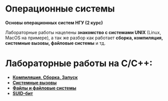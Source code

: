 # Операционные системы

**Основы операционных систем НГУ (2 курс)**

Лабораторные работы нацелены **знакомство с системами UNIX** (Linux, MacOS на примере), а так же разбор как работает **сборка, компиляция, системные вызовы, файловые системы** и тд.

# Лабораторные работы на C/C++:
- **[Компиляция, Сборка, Запуск](https://github.com/01trisha/operating-systems/tree/main/course2/Lab1-CompileBuildRun)**
- **[Системные вызовы](https://github.com/01trisha/operating-systems/tree/main/Lab2-SystemCall)**
- **[Файлы и файловые системы](https://github.com/01trisha/Operating-systems/tree/main/Lab3-FileSystems)**
- **[SUID-бит](https://github.com/01trisha/operating-systems/tree/main/Lab8-Suid)**

